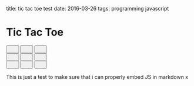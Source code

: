 title: tic tac toe test
date: 2016-03-26
tags: programming javascript

Tic Tac Toe
============

<SCRIPT>

/*
Code Written by Cory Fogliani (Email: cory@ijustdontcare.com)
Testers: Cory Fogliani, Chris Gordon
Featured on JavaScript Kit (http://javascriptkit.com)
For this and over 400+ free scripts, visit http://javascriptkit.com
*/

//if IE4/NS6, apply style
if (document.all||document.getElementById){
document.write('<style>.tictac{')
document.write('width:50px;height:50px;')
document.write('}</style>')
}

var sqr1
var sqr2
var sqr3
var sqr4
var sqr5
var sqr6
var sqr7
var sqr8
var sqr9
var sqr1T = 0
var sqr2T = 0
var sqr3T = 0
var sqr4T = 0
var sqr5T = 0
var sqr6T = 0
var sqr7T = 0
var sqr8T = 0
var sqr9T = 0
var moveCount = 0
var turn = 0
var mode = 1

function vari()
{
sqr1 = document.tic.sqr1.value
sqr2 = document.tic.sqr2.value
sqr3 = document.tic.sqr3.value
sqr4 = document.tic.sqr4.value
sqr5 = document.tic.sqr5.value
sqr6 = document.tic.sqr6.value
sqr7 = document.tic.sqr7.value
sqr8 = document.tic.sqr8.value
sqr9 = document.tic.sqr9.value
}
function check()
{
  if(sqr1 == " X " && sqr2 == " X " && sqr3 == " X ")
  {
    alert("You Win!")
    reset()
  } 
  else if(sqr4 == " X " && sqr5 == " X " && sqr6 == " X ")
  {
    alert("You Win!")
    reset()
  } 
  else if(sqr7 == " X " && sqr8 == " X " && sqr9 == " X ")
  {
    alert("You Win!")
    reset()
  }
  else if(sqr1 == " X " && sqr5 == " X " && sqr9 == " X ")
  {
    alert("You Win!")
    reset()
  }
  else if(sqr1 == " X " && sqr4 == " X " && sqr7 == " X ")
  {
    alert("You Win!")
    reset()
  }
  else if(sqr2 == " X " && sqr5 == " X " && sqr8 == " X ")
  {
    alert("You Win!")
    reset()
  }
  else if(sqr3 == " X " && sqr6 == " X " && sqr9 == " X ")
  {
    alert("You Win!")
    reset()
  }
  else if(sqr1 == " X " && sqr5 == " X " && sqr9 == " X ")
  {
    alert("You Win!")
    reset()
  }
  else if(sqr3 == " X " && sqr5 == " X " && sqr7 == " X ")
  {
    alert("You Win!")
    reset()
  }
  else
  {
    winCheck()
    check2()
    drawCheck()  
  } 
}

function check2()
{
  vari()
  drawCheck()
  if(sqr1 == " O " && sqr2 == " O " && sqr3 == " O ")
  {
    alert("You Lose!")
    reset()
  } 
  else if(sqr4 == " O " && sqr5 == " O " && sqr6 == " O ")
  {
    alert("You Lose!")
    reset()
  } 
  else if(sqr7 == " O " && sqr8 == " O " && sqr9 == " O ")
  {
    alert("You Lose!")
    reset()
  }
  else if(sqr1 == " O " && sqr5 == " O " && sqr9 == " O ")
  {
    alert("You Lose!")
    reset()
  }
  else if(sqr1 == " O " && sqr4 == " O " && sqr7 == " O ")
  {
    alert("You Lose!")
    reset()
  }
  else if(sqr2 == " O " && sqr5 == " O " && sqr8 == " O ")
  {
    alert("You Lose!")
    reset()
  }
  else if(sqr3 == " O " && sqr6 == " O " && sqr9 == " O ")
  {
    alert("You Lose!")
    reset()
  }
  else if(sqr1 == " O " && sqr5 == " O " && sqr9 == " O ")
  {
    alert("You Lose!")
    reset()
  }
  else if(sqr3 == " O " && sqr5 == " O " && sqr7 == " O ")
  {
    alert("You Lose!")
    reset()
  }
}

function player1Check()
{
  if(sqr1 == " X " && sqr2 == " X " && sqr3 == " X ")
  {
    alert("Player 1 wins!")
    reset()
  } 
  else if(sqr4 == " X " && sqr5 == " X " && sqr6 == " X ")
  {
    alert("Player 1 wins!")
    reset()
  } 
  else if(sqr7 == " X " && sqr8 == " X " && sqr9 == " X ")
  {
    alert("Player 1 wins!")
    reset()
  }
  else if(sqr1 == " X " && sqr5 == " X " && sqr9 == " X ")
  {
    alert("Player 1 wins!")
    reset()
  }
  else if(sqr1 == " X " && sqr4 == " X " && sqr7 == " X ")
  {
    alert("Player 1 wins!")
    reset()
  }
  else if(sqr2 == " X " && sqr5 == " X " && sqr8 == " X ")
  {
    alert("Player 1 wins!")
    reset()
  }
  else if(sqr3 == " X " && sqr6 == " X " && sqr9 == " X ")
  {
    alert("Player 1 wins!")
    reset()
  }
  else if(sqr1 == " X " && sqr5 == " X " && sqr9 == " X ")
  {
    alert("Player 1 wins!")
    reset()
  }
  else if(sqr3 == " X " && sqr5 == " X " && sqr7 == " X ")
  {
    alert("Player 1 wins!")
    reset()
  }
  else
  {
    player2Check()
    drawCheck()  
  } 
}

function player2Check()
{
  vari()
  drawCheck()
  if(sqr1 == " O " && sqr2 == " O " && sqr3 == " O ")
  {
    alert("Player 2 wins!")
    reset()
  } 
  else if(sqr4 == " O " && sqr5 == " O " && sqr6 == " O ")
  {
    alert("Player 2 wins!")
    reset()
  } 
  else if(sqr7 == " O " && sqr8 == " O " && sqr9 == " O ")
  {
    alert("Player 2 wins!")
    reset()
  }
  else if(sqr1 == " O " && sqr5 == " O " && sqr9 == " O ")
  {
    alert("Player 2 wins!")
    reset()
  }
  else if(sqr1 == " O " && sqr4 == " O " && sqr7 == " O ")
  {
    alert("Player 2 wins!")
    reset()
  }
  else if(sqr2 == " O " && sqr5 == " O " && sqr8 == " O ")
  {
    alert("Player 2 wins!")
    reset()
  }
  else if(sqr3 == " O " && sqr6 == " O " && sqr9 == " O ")
  {
    alert("Player 2 wins!")
    reset()
  }
  else if(sqr1 == " O " && sqr5 == " O " && sqr9 == " O ")
  {
    alert("Player 2 wins!")
    reset()
  }
  else if(sqr3 == " O " && sqr5 == " O " && sqr7 == " O ")
  {
    alert("Player 2 wins!")
    reset()
  }
}

function drawCheck()
{
  vari()
  moveCount = sqr1T + sqr2T + sqr3T + sqr4T + sqr5T + sqr6T + sqr7T + sqr8T + sqr9T 
  if(moveCount == 9)
  {
    reset()
    alert("Draw") 
  }
}

function winCheck()
{
  check2()
  if(sqr1 == " O " && sqr2 == " O " && sqr3T == 0 && turn == 1)
  {
    document.tic.sqr3.value = " O "
    sqr3T = 1;
    turn = 0;
  }
  else if(sqr2 == " O " && sqr3 == " O " && sqr1T == 0 && turn == 1)
  {
    document.tic.sqr1.value = " O "
    sqr1T = 1;
    turn = 0;
  }
  else if(sqr4 == " O " && sqr5 == " O " && sqr6T == 0 && turn == 1)
  {
    document.tic.sqr6.value = " O "
    sqr6T = 1;
    turn = 0;
  }
  else if(sqr5 == " O " && sqr6 == " O " && sqr4T == 0 && turn == 1)
  {
    document.tic.sqr4.value = " O "
    sqr4T = 1;
    turn = 0;
  }
  else if(sqr7 == " O " && sqr8 == " O " && sqr9T == 0 && turn == 1)
  {
    document.tic.sqr9.value = " O "
    sqr9T = 1;
    turn = 0;
  }
  else if(sqr8 == " O " && sqr9 == " O " && sqr7T == 0 && turn == 1)
  {
    document.tic.sqr7.value = " O "
    sqr7T = 1;
    turn = 0;
  }
  else if(sqr1 == " O " && sqr5 == " O " && sqr9T == 0 && turn == 1)
  {
    document.tic.sqr9.value = " O "
    sqr9T = 1;
    turn = 0;
  }
  else if(sqr5 == " O " && sqr9 == " O " && sqr1T == 0 && turn == 1)
  {
    document.tic.sqr1.value = " O "
    sqr1T = 1;
    turn = 0;
  }
  else if(sqr3 == " O " && sqr5 == " O " && sqr7T == 0 && turn == 1)
  {
    document.tic.sqr7.value = " O "
    sqr7T = 1;
    turn = 0;
  }
  else if(sqr7 == " O " && sqr5 == " O " && sqr3T == 0 && turn == 1)
  {
    document.tic.sqr3.value = " O "
    sqr3T = 1;
    turn = 0;
  }
  else if(sqr1 == " O " && sqr3 == " O " && sqr2T == 0 && turn == 1)
  {
    document.tic.sqr2.value = " O "
    sqr2T = 1;
    turn = 0;
  }
  else if(sqr4 == " O " && sqr6 == " O " && sqr5T == 0 && turn == 1)
  {
    document.tic.sqr5.value = " O "
    sqr5T = 1;
    turn = 0;
  }
  else if(sqr7 == " O " && sqr9 == " O " && sqr8T == 0 && turn == 1)
  {
    document.tic.sqr8.value = " O "
    sqr8T = 1;
    turn = 0;
  }
  else if(sqr1 == " O " && sqr7 == " O " && sqr4T == 0 && turn == 1)
  {
    document.tic.sqr4.value = " O "
    sqr4T = 1;
    turn = 0;
  }
  else if(sqr2 == " O " && sqr8 == " O " && sqr5T == 0 && turn == 1)
  {
    document.tic.sqr5.value = " O "
    sqr5T = 1;
    turn = 0;
  }
  else if(sqr3 == " O " && sqr9 == " O " && sqr6T == 0 && turn == 1)
  {
    document.tic.sqr6.value = " O "
    sqr6T = 1;
    turn = 0;
  }
  else if(sqr1 == " O " && sqr5 == " O " && sqr9T == 0 && turn == 1)
  {
    document.tic.sqr9.value = " O "
    sqr9T = 1;
    turn = 0;
  }
  else if(sqr4 == " O " && sqr7 == " O " && sqr1T == 0 && turn == 1)
  {
    document.tic.sqr1.value = " O "
    sqr1T = 1;
    turn = 0;
  }
  else if(sqr5 == " O " && sqr8 == " O " && sqr2T == 0 && turn == 1)
  {
    document.tic.sqr2.value = " O "
    sqr2T = 1;
    turn = 0;
  }
  else if(sqr6 == " O " && sqr9 == " O " && sqr3T == 0 && turn == 1)
  {
    document.tic.sqr3.value = " O "
    sqr3T = 1;
    turn = 0;
  }
  else if(sqr1 == " O " && sqr4 == " O " && sqr7T == 0 && turn == 1)
  {
    document.tic.sqr7.value = " O "
    sqr7T = 1;
    turn = 0;
  }
  else if(sqr2 == " O " && sqr5 == " O " && sqr8T == 0 && turn == 1)
  {
    document.tic.sqr8.value = " O "
    sqr8T = 1;
    turn = 0;
  }
  else if(sqr3 == " O " && sqr6 == " O " && sqr9T == 0 && turn == 1)
  {
    document.tic.sqr9.value = " O "
    sqr9T = 1;
    turn = 0;
  }
  else if(sqr1 == " O " && sqr9 == " O " && sqr5T == 0 && turn == 1)
  {
    document.tic.sqr5.value = " O "
    sqr5T = 1;
    turn = 0;
  }
  else if(sqr3 == " O " && sqr7 == " O " && sqr5T == 0 && turn == 1)
  {
    document.tic.sqr5.value = " O "
    sqr5T = 1;
    turn = 0;
  }
  else
  {
    computer()
  }
  check2()
}
function computer()
{
  check2()
  if(sqr1 == " X " && sqr2 == " X " && sqr3T == 0 && turn == 1)
  {
    document.tic.sqr3.value = " O "
    sqr3T = 1;
    turn = 0;
  }
  else if(sqr2 == " X " && sqr3 == " X " && sqr1T == 0 && turn == 1)
  {
    document.tic.sqr1.value = " O "
    sqr1T = 1;
    turn = 0;
  }
  else if(sqr4 == " X " && sqr5 == " X " && sqr6T == 0 && turn == 1)
  {
    document.tic.sqr6.value = " O "
    sqr6T = 1;
    turn = 0;
  }
  else if(sqr5 == " X " && sqr6 == " X " && sqr4T == 0 && turn == 1)
  {
    document.tic.sqr4.value = " O "
    sqr4T = 1;
    turn = 0;
  }
  else if(sqr7 == " X " && sqr8 == " X " && sqr9T == 0 && turn == 1)
  {
    document.tic.sqr9.value = " O "
    sqr9T = 1;
    turn = 0;
  }
  else if(sqr8 == " X " && sqr9 == " X " && sqr7T == 0 && turn == 1)
  {
    document.tic.sqr7.value = " O "
    sqr7T = 1;
    turn = 0;
  }
  else if(sqr1 == " X " && sqr5 == " X " && sqr9T == 0 && turn == 1)
  {
    document.tic.sqr9.value = " O "
    sqr9T = 1;
    turn = 0;
  }
  else if(sqr5 == " X " && sqr9 == " X " && sqr1T == 0 && turn == 1)
  {
    document.tic.sqr1.value = " O "
    sqr1T = 1;
    turn = 0;
  }
  else if(sqr3 == " X " && sqr5 == " X " && sqr7T == 0 && turn == 1)
  {
    document.tic.sqr7.value = " O "
    sqr7T = 1;
    turn = 0;
  }
  else if(sqr7 == " X " && sqr5 == " X " && sqr3T == 0 && turn == 1)
  {
    document.tic.sqr3.value = " O "
    sqr3T = 1;
    turn = 0;
  }
  else if(sqr1 == " X " && sqr3 == " X " && sqr2T == 0 && turn == 1)
  {
    document.tic.sqr2.value = " O "
    sqr2T = 1;
    turn = 0;
  }
  else if(sqr4 == " X " && sqr6 == " X " && sqr5T == 0 && turn == 1)
  {
    document.tic.sqr5.value = " O "
    sqr5T = 1;
    turn = 0;
  }
  else if(sqr7 == " X " && sqr9 == " X " && sqr8T == 0 && turn == 1)
  {
    document.tic.sqr8.value = " O "
    sqr8T = 1;
    turn = 0;
  }
  else if(sqr1 == " X " && sqr7 == " X " && sqr4T == 0 && turn == 1)
  {
    document.tic.sqr4.value = " O "
    sqr4T = 1;
    turn = 0;
  }
  else if(sqr2 == " X " && sqr8 == " X " && sqr5T == 0 && turn == 1)
  {
    document.tic.sqr5.value = " O "
    sqr5T = 1;
    turn = 0;
  }
  else if(sqr3 == " X " && sqr9 == " X " && sqr6T == 0 && turn == 1)
  {
    document.tic.sqr6.value = " O "
    sqr6T = 1;
    turn = 0;
  }
  else if(sqr1 == " X " && sqr5 == " X " && sqr9T == 0 && turn == 1)
  {
    document.tic.sqr9.value = " O "
    sqr9T = 1;
    turn = 0;
  }
  else if(sqr4 == " X " && sqr7 == " X " && sqr1T == 0 && turn == 1)
  {
    document.tic.sqr1.value = " O "
    sqr1T = 1;
    turn = 0;
  }
  else if(sqr5 == " X " && sqr8 == " X " && sqr2T == 0 && turn == 1)
  {
    document.tic.sqr2.value = " O "
    sqr2T = 1;
    turn = 0;
  }
  else if(sqr6 == " X " && sqr9 == " X " && sqr3T == 0 && turn == 1)
  {
    document.tic.sqr3.value = " O "
    sqr3T = 1;
    turn = 0;
  }
  else if(sqr1 == " X " && sqr4 == " X " && sqr7T == 0 && turn == 1)
  {
    document.tic.sqr7.value = " O "
    sqr7T = 1;
    turn = 0;
  }
  else if(sqr2 == " X " && sqr5 == " X " && sqr8T == 0 && turn == 1)
  {
    document.tic.sqr8.value = " O "
    sqr8T = 1;
    turn = 0;
  }
  else if(sqr3 == " X " && sqr6 == " X " && sqr9T == 0 && turn == 1)
  {
    document.tic.sqr9.value = " O "
    sqr9T = 1;
    turn = 0;
  }
  else if(sqr1 == " X " && sqr9 == " X " && sqr5T == 0 && turn == 1)
  {
    document.tic.sqr5.value = " O "
    sqr5T = 1;
    turn = 0;
  }
  else if(sqr3 == " X " && sqr7 == " X " && sqr5T == 0 && turn == 1)
  {
    document.tic.sqr5.value = " O "
    sqr5T = 1;
    turn = 0;
  }
  else
  {
    AI()
  }
  check2()
}

function AI()
{
  vari()
  if(document.tic.sqr5.value == "     " && turn == 1)
  {
    document.tic.sqr5.value = " O "
    turn = 0
    sqr5T = 1
  }
  else if(document.tic.sqr1.value == "     " && turn == 1)
  {
    document.tic.sqr1.value = " O "
    turn = 0
    sqr1T = 1
  }
  else if(document.tic.sqr9.value == "     " && turn == 1)
  {
    document.tic.sqr9.value = " O "
    turn = 0
    sqr9T = 1
  }
  else if(document.tic.sqr6.value == "     " && turn == 1)
  {
    document.tic.sqr6.value = " O "
    turn = 0
    sqr6T = 1
  }
  else if(document.tic.sqr2.value == "     " && turn == 1)
  {
    document.tic.sqr2.value = " O "
    turn = 0
    sqr2T = 1
  }
  else if(document.tic.sqr8.value == "     " && turn == 1)
  {
    document.tic.sqr8.value = " O "
    turn = 0
    sqr8T = 1
  }
  else if(document.tic.sqr3.value == "     " && turn == 1)
  {
    document.tic.sqr3.value = " O "
    turn = 0
    sqr3T = 1
  }
  else if(document.tic.sqr7.value == "     " && turn == 1)
  {
    document.tic.sqr7.value = " O "
    turn = 0
    sqr7T = 1
  }
  else if(document.tic.sqr4.value == "     " && turn == 1)
  {
    document.tic.sqr4.value = " O "
    turn = 0
    sqr4T = 1
  }
  check2()
}

function reset()
{
  document.tic.sqr1.value = "     "
  document.tic.sqr2.value = "     "
  document.tic.sqr3.value = "     "
  document.tic.sqr4.value = "     "
  document.tic.sqr5.value = "     "
  document.tic.sqr6.value = "     "
  document.tic.sqr7.value = "     "
  document.tic.sqr8.value = "     "
  document.tic.sqr9.value = "     "
  sqr1T = 0
  sqr2T = 0
  sqr3T = 0
  sqr4T = 0
  sqr5T = 0
  sqr6T = 0
  sqr7T = 0
  sqr8T = 0
  sqr9T = 0
  vari()
  turn = 0
  moveCount = 0
}

function resetter()
{
  reset()
}
</SCRIPT>

<FORM NAME="tic" method="post">
<INPUT TYPE="button" NAME="sqr1" class="tictac" value="     " onClick="if(document.tic.sqr1.value == '     ' && turn == 0 && mode == 1) {document.tic.sqr1.value = ' X '; sqr1T = 1; turn = 1; vari(); check();} else if(document.tic.sqr1.value == '     ' && turn == 1 && mode == 2) {document.tic.sqr1.value = ' X '; sqr1T = 1; turn = 0; vari(); player1Check()} else if(document.tic.sqr1.value == '     ' && turn == 0 && mode == 2) {document.tic.sqr1.value = ' O '; sqr1T = 1; turn = 1; vari(); player1Check()} drawCheck()">
<INPUT TYPE="button" NAME="sqr2" class="tictac" value="     " onClick="if(document.tic.sqr2.value == '     ' && turn == 0 && mode == 1) {document.tic.sqr2.value = ' X '; sqr2T = 1; turn = 1; vari(); check();} else if(document.tic.sqr2.value == '     ' && turn == 1 && mode == 2) {document.tic.sqr2.value = ' X '; sqr2T = 1; turn = 0; vari(); player1Check()} else if(document.tic.sqr2.value == '     ' && turn == 0 && mode == 2) {document.tic.sqr2.value = ' O '; sqr2T = 1; turn = 1; vari(); player1Check()} drawCheck()">
<INPUT TYPE="button" NAME="sqr3" class="tictac" value="     " onClick="if(document.tic.sqr3.value == '     ' && turn == 0 && mode == 1) {document.tic.sqr3.value = ' X '; sqr3T = 1; turn = 1; vari(); check();} else if(document.tic.sqr3.value == '     ' && turn == 1 && mode == 2) {document.tic.sqr3.value = ' X '; sqr3T = 1; turn = 0; vari(); player1Check()} else if(document.tic.sqr3.value == '     ' && turn == 0 && mode == 2) {document.tic.sqr3.value = ' O '; sqr3T = 1; turn = 1; vari(); player1Check()} drawCheck()"><br />
<INPUT TYPE="button" NAME="sqr4" class="tictac" value="     " onClick="if(document.tic.sqr4.value == '     ' && turn == 0 && mode == 1) {document.tic.sqr4.value = ' X '; sqr4T = 1; turn = 1; vari(); check();} else if(document.tic.sqr4.value == '     ' && turn == 1 && mode == 2) {document.tic.sqr4.value = ' X '; sqr4T = 1; turn = 0; vari(); player1Check()} else if(document.tic.sqr4.value == '     ' && turn == 0 && mode == 2) {document.tic.sqr4.value = ' O '; sqr4T = 1; turn = 1; vari(); player1Check()} drawCheck()">
<INPUT TYPE="button" NAME="sqr5" class="tictac" value="     " onClick="if(document.tic.sqr5.value == '     ' && turn == 0 && mode == 1) {document.tic.sqr5.value = ' X '; sqr5T = 1; turn = 1; vari(); check();} else if(document.tic.sqr5.value == '     ' && turn == 1 && mode == 2) {document.tic.sqr5.value = ' X '; sqr5T = 1; turn = 0; vari(); player1Check()} else if(document.tic.sqr5.value == '     ' && turn == 0 && mode == 2) {document.tic.sqr5.value = ' O '; sqr5T = 1; turn = 1; vari(); player1Check()} drawCheck()">
<INPUT TYPE="button" NAME="sqr6" class="tictac" value="     " onClick="if(document.tic.sqr6.value == '     ' && turn == 0 && mode == 1) {document.tic.sqr6.value = ' X '; sqr6T = 1; turn = 1; vari(); check();} else if(document.tic.sqr6.value == '     ' && turn == 1 && mode == 2) {document.tic.sqr6.value = ' X '; sqr6T = 1; turn = 0; vari(); player1Check()} else if(document.tic.sqr6.value == '     ' && turn == 0 && mode == 2) {document.tic.sqr6.value = ' O '; sqr6T = 1; turn = 1; vari(); player1Check()} drawCheck()"><br />
<INPUT TYPE="button" NAME="sqr7" class="tictac" value="     " onClick="if(document.tic.sqr7.value == '     ' && turn == 0 && mode == 1) {document.tic.sqr7.value = ' X '; sqr7T = 1; turn = 1; vari(); check();} else if(document.tic.sqr7.value == '     ' && turn == 1 && mode == 2) {document.tic.sqr7.value = ' X '; sqr7T = 1; turn = 0; vari(); player1Check()} else if(document.tic.sqr7.value == '     ' && turn == 0 && mode == 2) {document.tic.sqr7.value = ' O '; sqr7T = 1; turn = 1; vari(); player1Check()} drawCheck()">
<INPUT TYPE="button" NAME="sqr8" class="tictac" value="     " onClick="if(document.tic.sqr8.value == '     ' && turn == 0 && mode == 1) {document.tic.sqr8.value = ' X '; sqr8T = 1; turn = 1; vari(); check();} else if(document.tic.sqr8.value == '     ' && turn == 1 && mode == 2) {document.tic.sqr8.value = ' X '; sqr8T = 1; turn = 0; vari(); player1Check()} else if(document.tic.sqr8.value == '     ' && turn == 0 && mode == 2) {document.tic.sqr8.value = ' O '; sqr8T = 1; turn = 1; vari(); player1Check()} drawCheck()">
<INPUT TYPE="button" NAME="sqr9" class="tictac" value="     " onClick="if(document.tic.sqr9.value == '     ' && turn == 0 && mode == 1) {document.tic.sqr9.value = ' X '; sqr9T = 1; turn = 1; vari(); check();} else if(document.tic.sqr9.value == '     ' && turn == 1 && mode == 2) {document.tic.sqr9.value = ' X '; sqr9T = 1; turn = 0; vari(); player1Check()} else if(document.tic.sqr9.value == '     ' && turn == 0 && mode == 2) {document.tic.sqr9.value = ' O '; sqr9T = 1; turn = 1; vari(); player1Check()} drawCheck()">
</form>

This is just a test to make sure that i can properly embed JS in markdown
x
